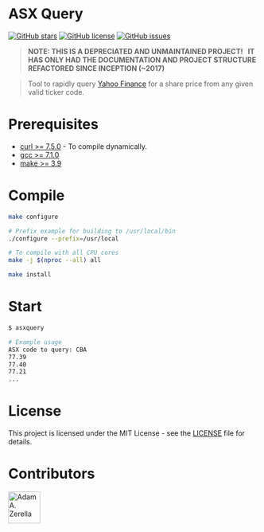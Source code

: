 # ASX Query

[![GitHub stars](https://img.shields.io/github/stars/adamzerella/ASXQuery.svg)](https://github.com/adamzerella/adamzerella/stargazers)
[![GitHub license](https://img.shields.io/github/license/adamzerella/ASXQuery.svg)](https://github.com/adamzerella/adamzerella/blob/master/LICENSE)
[![GitHub issues](https://img.shields.io/github/issues/adamzerella/ASXQuery.svg)](https://github.com/adamzerella/adamzerella/issues)

> <strong>NOTE: THIS IS A DEPRECIATED AND UNMAINTAINED PROJECT! &nbsp; IT HAS ONLY HAD THE DOCUMENTATION AND PROJECT STRUCTURE REFACTORED SINCE INCEPTION (~2017)</strong>

> Tool to rapidly query [Yahoo Finance](https://au.finance.yahoo.com/) for a share price from any given valid ticker code.

# Prerequisites

- [curl >= 7.5.0](https://curl.haxx.se/download.html) - To compile dynamically.
- [gcc >= 7.1.0](https://gcc.gnu.org/)
- [make >= 3.9](https://www.gnu.org/software/make/)


# Compile
```bash
make configure

# Prefix example for building to /usr/local/bin
./configure --prefix=/usr/local

# To compile with all CPU cores
make -j $(nproc --all) all

make install
```

# Start
```bash
$ asxquery

# Example usage
ASX code to query: CBA
77.39
77.40
77.21
...
```

# License

This project is licensed under the MIT License - see the [LICENSE](https://raw.githubusercontent.com/adamzerella/ASXQuery/master/LICENSE) file for details.

# Contributors

<div style="display:inline;">
  <img width="64" height="64" href="https://github.com/adamzerella" src="https://avatars0.githubusercontent.com/u/1501560?s=460&v=4" alt="Adam A. Zerella"/>
</div>